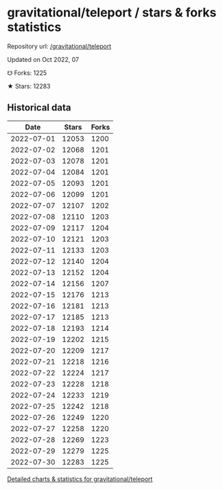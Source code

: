 # gravitational/teleport / stars & forks statistics

Repository url: [/gravitational/teleport](https://github.com/gravitational/teleport)

Updated on Oct 2022, 07

☋ Forks: 1225

★ Stars: 12283

## Historical data
| Date | Stars | Forks |
|------|-------|-------|
| 2022-07-01 | 12053 | 1200 | 
| 2022-07-02 | 12068 | 1201 | 
| 2022-07-03 | 12078 | 1201 | 
| 2022-07-04 | 12084 | 1201 | 
| 2022-07-05 | 12093 | 1201 | 
| 2022-07-06 | 12099 | 1201 | 
| 2022-07-07 | 12107 | 1202 | 
| 2022-07-08 | 12110 | 1203 | 
| 2022-07-09 | 12117 | 1204 | 
| 2022-07-10 | 12121 | 1203 | 
| 2022-07-11 | 12133 | 1203 | 
| 2022-07-12 | 12140 | 1204 | 
| 2022-07-13 | 12152 | 1204 | 
| 2022-07-14 | 12156 | 1207 | 
| 2022-07-15 | 12176 | 1213 | 
| 2022-07-16 | 12181 | 1213 | 
| 2022-07-17 | 12185 | 1213 | 
| 2022-07-18 | 12193 | 1214 | 
| 2022-07-19 | 12202 | 1215 | 
| 2022-07-20 | 12209 | 1217 | 
| 2022-07-21 | 12218 | 1216 | 
| 2022-07-22 | 12224 | 1217 | 
| 2022-07-23 | 12228 | 1218 | 
| 2022-07-24 | 12233 | 1219 | 
| 2022-07-25 | 12242 | 1218 | 
| 2022-07-26 | 12249 | 1220 | 
| 2022-07-27 | 12258 | 1220 | 
| 2022-07-28 | 12269 | 1223 | 
| 2022-07-29 | 12279 | 1225 | 
| 2022-07-30 | 12283 | 1225 | 


[Detailed charts & statistics for gravitational/teleport](https://reviewgithub.com/rep/gravitational/teleport)
